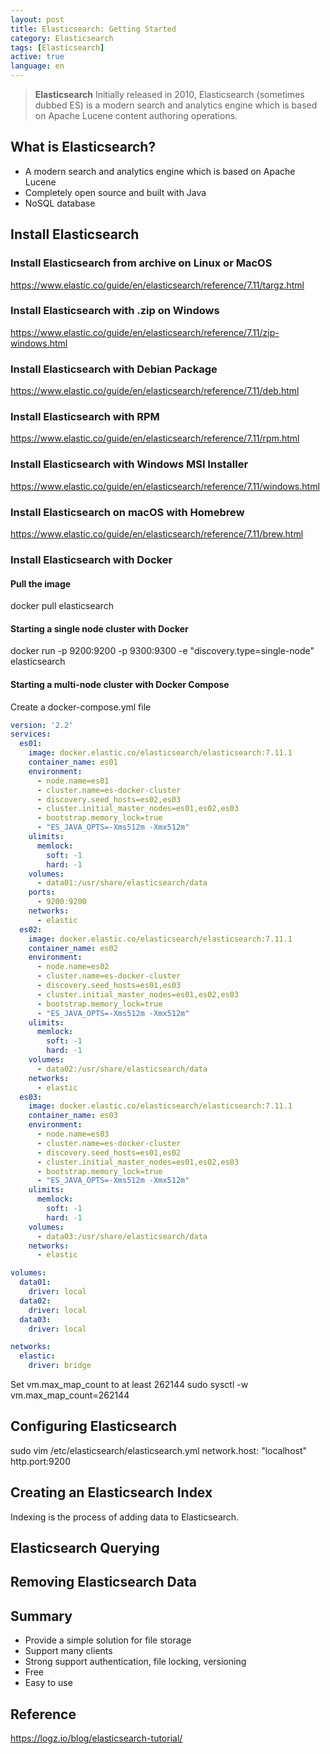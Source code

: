 ```yaml
---
layout: post
title: Elasticsearch: Getting Started
category: Elasticsearch
tags: [Elasticsearch]
active: true
language: en
---
```


> **Elasticsearch** Initially released in 2010, Elasticsearch (sometimes dubbed ES) is a modern search and analytics engine which is based on Apache Lucene content authoring operations.

## What is Elasticsearch?
* A modern search and analytics engine which is based on Apache Lucene
* Completely open source and built with Java
* NoSQL database

## Install Elasticsearch
### Install Elasticsearch from archive on Linux or MacOS
https://www.elastic.co/guide/en/elasticsearch/reference/7.11/targz.html
### Install Elasticsearch with .zip on Windows
https://www.elastic.co/guide/en/elasticsearch/reference/7.11/zip-windows.html
### Install Elasticsearch with Debian Package
https://www.elastic.co/guide/en/elasticsearch/reference/7.11/deb.html
### Install Elasticsearch with RPM
https://www.elastic.co/guide/en/elasticsearch/reference/7.11/rpm.html
### Install Elasticsearch with Windows MSI Installer
https://www.elastic.co/guide/en/elasticsearch/reference/7.11/windows.html
### Install Elasticsearch on macOS with Homebrew
https://www.elastic.co/guide/en/elasticsearch/reference/7.11/brew.html
### Install Elasticsearch with Docker
#### Pull the image
docker pull elasticsearch
#### Starting a single node cluster with Docker
docker run -p 9200:9200 -p 9300:9300 -e "discovery.type=single-node" elasticsearch
#### Starting a multi-node cluster with Docker Compose
Create a docker-compose.yml file
```yml
version: '2.2'
services:
  es01:
    image: docker.elastic.co/elasticsearch/elasticsearch:7.11.1
    container_name: es01
    environment:
      - node.name=es01
      - cluster.name=es-docker-cluster
      - discovery.seed_hosts=es02,es03
      - cluster.initial_master_nodes=es01,es02,es03
      - bootstrap.memory_lock=true
      - "ES_JAVA_OPTS=-Xms512m -Xmx512m"
    ulimits:
      memlock:
        soft: -1
        hard: -1
    volumes:
      - data01:/usr/share/elasticsearch/data
    ports:
      - 9200:9200
    networks:
      - elastic
  es02:
    image: docker.elastic.co/elasticsearch/elasticsearch:7.11.1
    container_name: es02
    environment:
      - node.name=es02
      - cluster.name=es-docker-cluster
      - discovery.seed_hosts=es01,es03
      - cluster.initial_master_nodes=es01,es02,es03
      - bootstrap.memory_lock=true
      - "ES_JAVA_OPTS=-Xms512m -Xmx512m"
    ulimits:
      memlock:
        soft: -1
        hard: -1
    volumes:
      - data02:/usr/share/elasticsearch/data
    networks:
      - elastic
  es03:
    image: docker.elastic.co/elasticsearch/elasticsearch:7.11.1
    container_name: es03
    environment:
      - node.name=es03
      - cluster.name=es-docker-cluster
      - discovery.seed_hosts=es01,es02
      - cluster.initial_master_nodes=es01,es02,es03
      - bootstrap.memory_lock=true
      - "ES_JAVA_OPTS=-Xms512m -Xmx512m"
    ulimits:
      memlock:
        soft: -1
        hard: -1
    volumes:
      - data03:/usr/share/elasticsearch/data
    networks:
      - elastic

volumes:
  data01:
    driver: local
  data02:
    driver: local
  data03:
    driver: local

networks:
  elastic:
    driver: bridge
```

Set vm.max_map_count to at least 262144
sudo sysctl -w vm.max_map_count=262144

## Configuring Elasticsearch
sudo vim /etc/elasticsearch/elasticsearch.yml
network.host: "localhost"
http.port:9200

## Creating an Elasticsearch Index
Indexing is the process of adding data to Elasticsearch.

## Elasticsearch Querying

## Removing Elasticsearch Data


## Summary

* Provide a simple solution for file storage
* Support many clients
* Strong support authentication, file locking, versioning
* Free
* Easy to use

## Reference
https://logz.io/blog/elasticsearch-tutorial/
